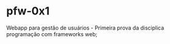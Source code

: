 # pfw-0x1

Webapp para gestão de usuários - Primeira prova da disciplica programação com frameworks web;
